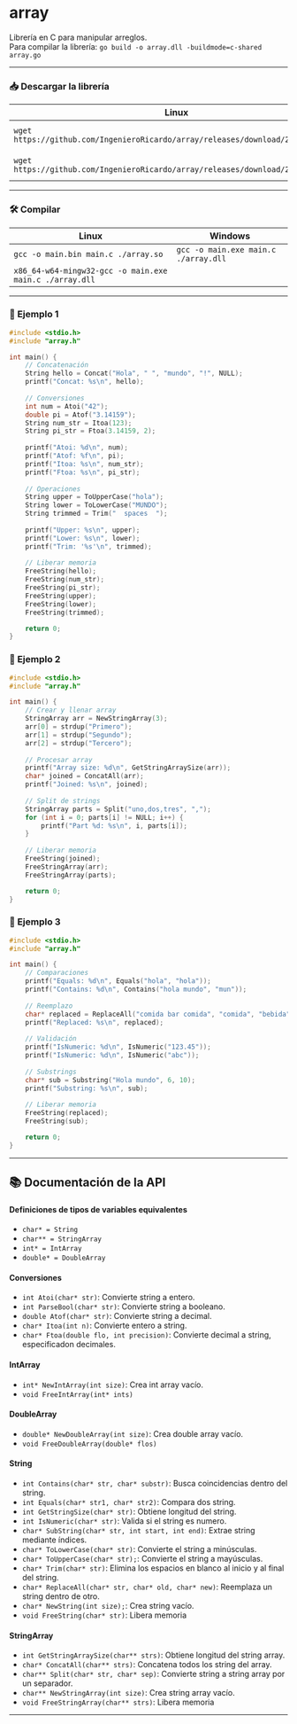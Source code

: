 # array

Librería en C para manipular arreglos.  
Para compilar la librería: `go build -o array.dll -buildmode=c-shared array.go`

---

### 📥 Descargar la librería

| Linux | Windows |
| --- | --- |
| `wget https://github.com/IngenieroRicardo/array/releases/download/2.0/array.so` | `Invoke-WebRequest https://github.com/IngenieroRicardo/array/releases/download/2.0/array.dll -OutFile ./array.dll` |
| `wget https://github.com/IngenieroRicardo/array/releases/download/2.0/array.h` | `Invoke-WebRequest https://github.com/IngenieroRicardo/array/releases/download/2.0/array.h -OutFile ./array.h` |

---

### 🛠️ Compilar

| Linux | Windows |
| --- | --- |
| `gcc -o main.bin main.c ./array.so` | `gcc -o main.exe main.c ./array.dll` |
| `x86_64-w64-mingw32-gcc -o main.exe main.c ./array.dll` |  |

---

### 🧪 Ejemplo 1

```C
#include <stdio.h>
#include "array.h"

int main() {
    // Concatenación
    String hello = Concat("Hola", " ", "mundo", "!", NULL);
    printf("Concat: %s\n", hello);
    
    // Conversiones
    int num = Atoi("42");
    double pi = Atof("3.14159");
    String num_str = Itoa(123);
    String pi_str = Ftoa(3.14159, 2);
    
    printf("Atoi: %d\n", num);
    printf("Atof: %f\n", pi);
    printf("Itoa: %s\n", num_str);
    printf("Ftoa: %s\n", pi_str);
    
    // Operaciones
    String upper = ToUpperCase("hola");
    String lower = ToLowerCase("MUNDO");
    String trimmed = Trim("  spaces  ");
    
    printf("Upper: %s\n", upper);
    printf("Lower: %s\n", lower);
    printf("Trim: '%s'\n", trimmed);
    
    // Liberar memoria
    FreeString(hello);
    FreeString(num_str);
    FreeString(pi_str);
    FreeString(upper);
    FreeString(lower);
    FreeString(trimmed);

    return 0;
}
```

### 🧪 Ejemplo 2

```C
#include <stdio.h>
#include "array.h"

int main() {
    // Crear y llenar array
    StringArray arr = NewStringArray(3);
    arr[0] = strdup("Primero");
    arr[1] = strdup("Segundo");
    arr[2] = strdup("Tercero");
    
    // Procesar array
    printf("Array size: %d\n", GetStringArraySize(arr));
    char* joined = ConcatAll(arr);
    printf("Joined: %s\n", joined);
    
    // Split de strings
    StringArray parts = Split("uno,dos,tres", ",");
    for (int i = 0; parts[i] != NULL; i++) {
        printf("Part %d: %s\n", i, parts[i]);
    }
    
    // Liberar memoria
    FreeString(joined);
    FreeStringArray(arr);
    FreeStringArray(parts);

    return 0;
}
```

### 🧪 Ejemplo 3

```C
#include <stdio.h>
#include "array.h"

int main() {
    // Comparaciones
    printf("Equals: %d\n", Equals("hola", "hola"));
    printf("Contains: %d\n", Contains("hola mundo", "mun"));
    
    // Reemplazo
    char* replaced = ReplaceAll("comida bar comida", "comida", "bebida");
    printf("Replaced: %s\n", replaced);
    
    // Validación
    printf("IsNumeric: %d\n", IsNumeric("123.45"));
    printf("IsNumeric: %d\n", IsNumeric("abc"));
    
    // Substrings
    char* sub = Substring("Hola mundo", 6, 10);
    printf("Substring: %s\n", sub);
    
    // Liberar memoria
    FreeString(replaced);
    FreeString(sub);

    return 0;
}
```


---


## 📚 Documentación de la API

#### Definiciones de tipos de variables equivalentes
- ` char* = String `
- ` char** = StringArray `
- ` int* = IntArray `
- ` double* = DoubleArray `

#### Conversiones
- `int Atoi(char* str)`: Convierte string a entero.
- `int ParseBool(char* str)`: Convierte string a booleano.
- `double Atof(char* str)`: Convierte string a decimal.
- `char* Itoa(int n)`: Convierte entero a string.
- `char* Ftoa(double flo, int precision)`: Convierte decimal a string, especificadon decimales.

#### IntArray
- `int* NewIntArray(int size)`: Crea int array vacío.
- `void FreeIntArray(int* ints)`

#### DoubleArray
- `double* NewDoubleArray(int size)`: Crea double array vacío.
- `void FreeDoubleArray(double* flos)`

#### String
- `int Contains(char* str, char* substr)`: Busca coincidencias dentro del string.
- `int Equals(char* str1, char* str2)`: Compara dos string.
- `int GetStringSize(char* str)`: Obtiene longitud del string.
- `int IsNumeric(char* str)`: Valida si el string es numero.
- `char* SubString(char* str, int start, int end)`: Extrae string mediante índices.
- `char* ToLowerCase(char* str)`: Convierte el string a minúsculas.
- `char* ToUpperCase(char* str);`: Convierte el string a mayúsculas.
- `char* Trim(char* str)`: Elimina los espacios en blanco al inicio y al final del string.
- `char* ReplaceAll(char* str, char* old, char* new)`: Reemplaza un string dentro de otro.
- `char* NewString(int size);`: Crea string vacío.
- `void FreeString(char* str)`: Libera memoria

#### StringArray
- `int GetStringArraySize(char** strs)`: Obtiene longitud del string array.
- `char* ConcatAll(char** strs)`: Concatena todos los string del array.
- `char** Split(char* str, char* sep)`: Convierte string a string array por un separador.
- `char** NewStringArray(int size)`: Crea string array vacío.
- `void FreeStringArray(char** strs)`: Libera memoria

---
